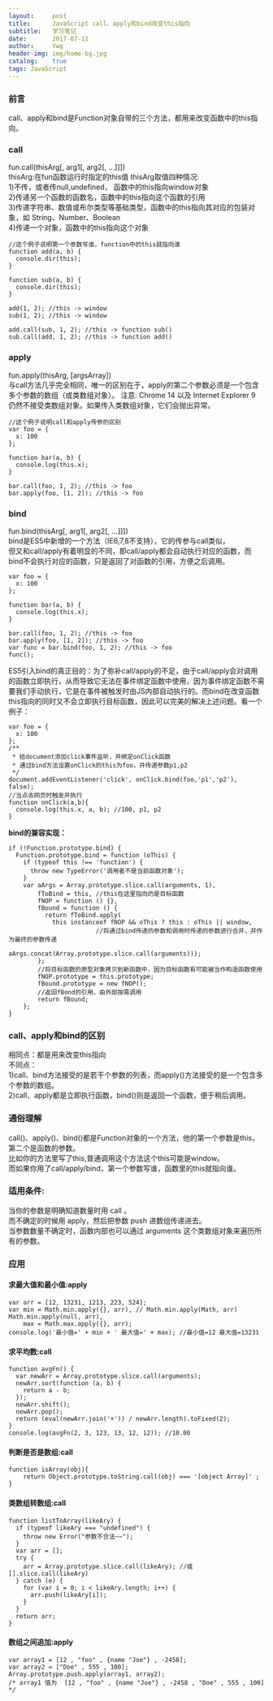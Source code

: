 ```yaml
---
layout:     post
title:      JavaScript call、apply和bind改变this指向
subtitle:   学习笔记
date:       2017-07-11
author:     Ywg
header-img: img/home-bg.jpg
catalog:    true
tags: JavaScript 
---
```


### 前言
call、apply和bind是Function对象自带的三个方法，都用来改变函数中的this指向。

### call
fun.call(thisArg[, arg1[, arg2[, ...]]]) <br>
thisArg:在fun函数运行时指定的this值
thisArg取值四种情况:<br>
  1)不传，或者传null,undefined， 函数中的this指向window对象<br>
  2)传递另一个函数的函数名，函数中的this指向这个函数的引用<br>
  3)传递字符串、数值或布尔类型等基础类型，函数中的this指向其对应的包装对象，如 String、Number、Boolean<br>
  4)传递一个对象，函数中的this指向这个对象<br>
```
//这个例子说明第一个参数写谁，function中的this就指向谁
function add(a, b) {
  console.dir(this);
}

function sub(a, b) {
  console.dir(this);
}

add(1, 2); //this -> window
sub(1, 2); //this -> window

add.call(sub, 1, 2); //this -> function sub()
sub.call(add, 1, 2); //this -> function add()
```
    
### apply
fun.apply(thisArg, [argsArray])<br>
与call方法几乎完全相同，唯一的区别在于，apply的第二个参数必须是一个包含多个参数的数组（或类数组对象）。
注意: Chrome 14 以及 Internet Explorer 9 仍然不接受类数组对象。如果传入类数组对象，它们会抛出异常。
```
//这个例子说明call和apply传参的区别
var foo = {
  x: 100
};

function bar(a, b) {
  console.log(this.x);
}

bar.call(foo, 1, 2); //this -> foo
bar.apply(foo, [1, 2]); //this -> foo
```
### bind 
fun.bind(thisArg[, arg1[, arg2[, ...]]]) <br>
bind是ES5中新增的一个方法（IE6,7,8不支持），它的传参与call类似， <br>
但又和call/apply有着明显的不同，即call/apply都会自动执行对应的函数，而bind不会执行对应的函数，只是返回了对函数的引用，方便之后调用。
```
var foo = {
  x: 100
};

function bar(a, b) {
  console.log(this.x);
}

bar.call(foo, 1, 2); //this -> foo
bar.apply(foo, [1, 2]); //this -> foo
var func = bar.bind(foo, 1, 2); //this -> foo
func();
```
ES5引入bind的真正目的：为了弥补call/apply的不足，由于call/apply会对调用的函数立即执行，从而导致它无法在事件绑定函数中使用，因为事件绑定函数不需要我们手动执行，它是在事件被触发时由JS内部自动执行的。而bind在改变函数this指向的同时又不会立即执行目标函数，因此可以完美的解决上述问题。看一个例子：
```
var foo = {
  x: 100
};
/**
 * 给document添加click事件监听，并绑定onClick函数
 * 通过bind方法设置onClick的this为foo，并传递参数p1,p2
 */
document.addEventListener('click', onClick.bind(foo,'p1','p2'), false);
//当点击网页时触发并执行
function onClick(a,b){
  console.log(this.x, a, b); //100, p1, p2
}
```
**bind的兼容实现：**
```
if (!Function.prototype.bind) {
  Function.prototype.bind = function (oThis) {
    if (typeof this !== 'function') {
      throw new TypeError('调用者不是当前函数对象');
    }
    var aArgs = Array.prototype.slice.call(arguments, 1),
        fToBind = this, //this在这里指向的是目标函数
        fNOP = function () {},
        fBound = function () {
          return fToBind.apply(
            this instanceof fNOP && oThis ? this : oThis || window,
                        //将通过bind传递的参数和调用时传递的参数进行合并，并作为最终的参数传递
                        aArgs.concat(Array.prototype.slice.call(arguments)));
        };
        //将目标函数的原型对象拷贝到新函数中，因为目标函数有可能被当作构造函数使用
        fNOP.prototype = this.prototype;
        fBound.prototype = new fNOP();
        //返回fBond的引用，由外部按需调用
        return fBound;
    };
}
```
### call、apply和bind的区别
相同点：都是用来改变this指向 <br>
不同点： <br>
1)call、bind方法接受的是若干个参数的列表，而apply()方法接受的是一个包含多个参数的数组。 <br>
2)call、apply都是立即执行函数，bind()则是返回一个函数，便于稍后调用。

### 通俗理解
call()、apply()、bind()都是Function对象的一个方法，他的第一个参数是this，第二个是函数的参数。<br>
比如你的方法里写了this,普通调用这个方法这个this可能是window。<br>
而如果你用了call/apply/bind，第一个参数写谁，函数里的this就指向谁。 <br>

### 适用条件:
当你的参数是明确知道数量时用 call 。 <br>
而不确定的时候用 apply，然后把参数 push 进数组传递进去。 <br>
当参数数量不确定时，函数内部也可以通过 arguments 这个类数组对象来遍历所有的参数。 <br>

### 应用
#### 求最大值和最小值:apply
```
var arr = [12, 13231, 1213, 223, 524];
var min = Math.min.apply({}, arr), // Math.min.apply(Math, arr) Math.min.apply(null, arr),
    max = Math.max.apply({}, arr);
console.log('最小值=' + min + ' 最大值=' + max); //最小值=12 最大值=13231
```
#### 求平均数:call
```
function avgFn() {
  var newArr = Array.prototype.slice.call(arguments);
  newArr.sort(function (a, b) {
    return a - b;
  });
  newArr.shift();
  newArr.pop();
  return (eval(newArr.join('+')) / newArr.length).toFixed(2);
}
console.log(avgFn(2, 3, 123, 13, 12, 12)); //10.00
```
#### 判断是否是数组:call
```
function isArray(obj){ 
    return Object.prototype.toString.call(obj) === '[object Array]' ;
}
```
#### 类数组转数组:call
```
function listToArray(likeAry) {
  if (typeof likeAry === "undefined") {
    throw new Error("参数不合法~~");
  }
  var arr = [];
  try {
    arr = Array.prototype.slice.call(likeAry); //或[].slice.call(likeAry)
  } catch (e) {
    for (var i = 0; i < likeAry.length; i++) {
      arr.push(likeAry[i]);
    }
  }
  return arr;
}
```
#### 数组之间追加:apply
```
var array1 = [12 , "foo" , {name "Joe"} , -2458]; 
var array2 = ["Doe" , 555 , 100]; 
Array.prototype.push.apply(array1, array2); 
/* array1 值为  [12 , "foo" , {name "Joe"} , -2458 , "Doe" , 555 , 100] */
```
